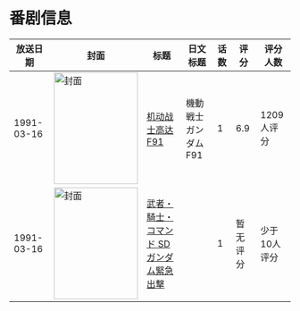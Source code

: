 # 番剧信息

|放送日期|封面|标题|日文标题|话数|评分|评分人数|
|---|---|---|---|---|---|---|
|1991-03-16|<img src="//lain.bgm.tv/pic/cover/c/cc/8b/4482_EVev7.jpg" alt="封面" style="width:150px;height:200px;object-fit:cover;">|[机动战士高达F91](https://bangumi.tv/subject/4482)|機動戦士ガンダムF91|1|6.9|1209人评分|
|1991-03-16|<img src="//lain.bgm.tv/pic/cover/c/2c/59/279055_rD8hH.jpg" alt="封面" style="width:150px;height:200px;object-fit:cover;">|[武者・騎士・コマンド SDガンダム緊急出撃](https://bangumi.tv/subject/279055)||1|暂无评分|少于10人评分|
